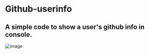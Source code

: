 # Github-userinfo

## A simple code to show a user's github info in console.

![image](https://user-images.githubusercontent.com/87514488/127886266-c9519802-f157-4084-a337-698495d9b552.png)
